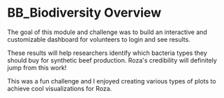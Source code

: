 # BB_Biodiversity Overview

The goal of this module and challenge was to build an interactive and customizable dashboard for volunteers to login and see results.  

These results will help researchers identify which bacteria types they should buy for synthetic beef production.  Roza's credibility will definitely jump from this work!

This was a fun challenge and I enjoyed creating various types of plots to achieve cool visualizations for Roza.